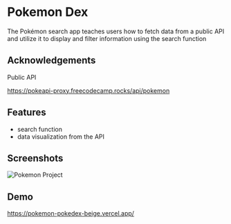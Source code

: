 
# Pokemon Dex

The Pokémon search app teaches users how to fetch data from a public API and utilize it to display and filter information using the search function



## Acknowledgements

Public API 

 https://pokeapi-proxy.freecodecamp.rocks/api/pokemon
 
## Features

- search function
- data visualization from the API



## Screenshots

![Pokemon Project](https://github.com/Hafizshkr/Pokemon/assets/103745630/eee92dba-1894-417f-b76c-24b40cd6422c)

## Demo

https://pokemon-pokedex-beige.vercel.app/
